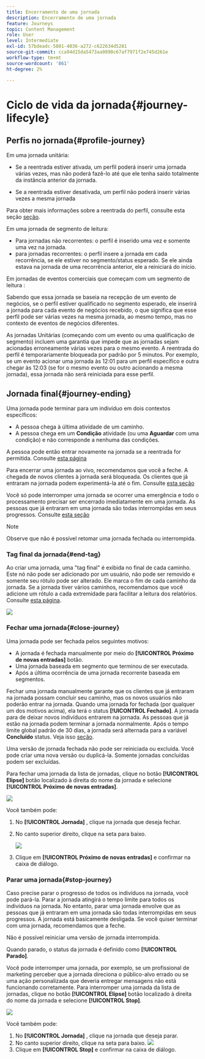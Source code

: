 ```yaml
---
title: Encerramento de uma jornada
description: Encerramento de uma jornada
feature: Journeys
topic: Content Management
role: User
level: Intermediate
exl-id: 57bdeadc-5801-4036-a272-c622634d5281
source-git-commit: cca94d15da5473aa9890c67af7971f2e745d261e
workflow-type: tm+mt
source-wordcount: '861'
ht-degree: 2%

---
```


# Ciclo de vida da jornada{#journey-lifecyle}

## Perfis no jornada{#profile-journey}

Em uma jornada unitária:

* Se a reentrada estiver ativada, um perfil poderá inserir uma jornada várias vezes, mas não poderá fazê-lo até que ele tenha saído totalmente da instância anterior da jornada.

* Se a reentrada estiver desativada, um perfil não poderá inserir várias vezes a mesma jornada

Para obter mais informações sobre a reentrada do perfil, consulte esta seção [seção](../building-journeys/journey-gs.md#change-properties).

Em uma jornada de segmento de leitura:

* Para jornadas não recorrentes: o perfil é inserido uma vez e somente uma vez na jornada.
* para jornadas recorrentes: o perfil insere a jornada em cada recorrência, se ele estiver no segmento/status esperado. Se ele ainda estava na jornada de uma recorrência anterior, ele a reiniciará do início.

Em jornadas de eventos comerciais que começam com um segmento de leitura :

Sabendo que essa jornada se baseia na recepção de um evento de negócios, se o perfil estiver qualificado no segmento esperado, ele inserirá a jornada para cada evento de negócios recebido, o que significa que esse perfil pode ser várias vezes na mesma jornada, ao mesmo tempo, mas no contexto de eventos de negócios diferentes.

As jornadas Unitárias (começando com um evento ou uma qualificação de segmento) incluem uma garantia que impede que as jornadas sejam acionadas erroneamente várias vezes para o mesmo evento. A reentrada do perfil é temporariamente bloqueada por padrão por 5 minutos. Por exemplo, se um evento acionar uma jornada às 12:01 para um perfil específico e outra chegar às 12:03 (se for o mesmo evento ou outro acionando a mesma jornada), essa jornada não será reiniciada para esse perfil.


## Jornada final{#journey-ending}

Uma jornada pode terminar para um indivíduo em dois contextos específicos:

* A pessoa chega à última atividade de um caminho.
* A pessoa chega em um **Condição** atividade (ou uma **Aguardar** com uma condição) e não corresponde a nenhuma das condições.

A pessoa pode então entrar novamente na jornada se a reentrada for permitida. Consulte [esta página](../building-journeys/journey-gs.md#change-properties)

Para encerrar uma jornada ao vivo, recomendamos que você a feche. A chegada de novos clientes à jornada será bloqueada. Os clientes que já entraram na jornada podem experimentá-la até o fim. Consulte [esta seção](../building-journeys/journey-end.md#close-journey)

Você só pode interromper uma jornada se ocorrer uma emergência e todo o processamento precisar ser encerrado imediatamente em uma jornada. As pessoas que já entraram em uma jornada são todas interrompidas em seus progressos. Consulte [esta seção](../building-journeys/journey-end.md#stop-journey)

>[!NOTE]
>
>Observe que não é possível retomar uma jornada fechada ou interrompida.

### Tag final da jornada{#end-tag}

Ao criar uma jornada, uma &quot;tag final&quot; é exibida no final de cada caminho. Este nó não pode ser adicionado por um usuário, não pode ser removido e somente seu rótulo pode ser alterado. Ele marca o fim de cada caminho da jornada. Se a jornada tiver vários caminhos, recomendamos que você adicione um rótulo a cada extremidade para facilitar a leitura dos relatórios. Consulte [esta página](../reports/live-report.md).

![](assets/journey-end.png)

<!--

### End activity{#journey-end-activity}

The **[!UICONTROL End]** activity allows you to mark the end of each path of the journey. It is not mandatory but recommended for visual clarity. See [this page](../building-journeys/end-activity.md)

![](assets/journey54.png)

-->

### Fechar uma jornada{#close-journey}

Uma jornada pode ser fechada pelos seguintes motivos:

* A jornada é fechada manualmente por meio do **[!UICONTROL Próximo de novas entradas]** botão.
* Uma jornada baseada em segmento que terminou de ser executada.
* Após a última ocorrência de uma jornada recorrente baseada em segmentos.

Fechar uma jornada manualmente garante que os clientes que já entraram na jornada possam concluir seu caminho, mas os novos usuários não poderão entrar na jornada. Quando uma jornada for fechada (por qualquer um dos motivos acima), ela terá o status **[!UICONTROL Fechado]**. A jornada para de deixar novos indivíduos entrarem na jornada. As pessoas que já estão na jornada podem terminar a jornada normalmente. Após o tempo limite global padrão de 30 dias, a jornada será alternada para a variável **Concluído** status. Veja isso [seção](../building-journeys/journey-gs.md#global_timeout).

Uma versão de jornada fechada não pode ser reiniciada ou excluída. Você pode criar uma nova versão ou duplicá-la. Somente jornadas concluídas podem ser excluídas.

Para fechar uma jornada da lista de jornadas, clique no botão **[!UICONTROL Elipse]** botão localizado à direita do nome da jornada e selecione **[!UICONTROL Próximo de novas entradas]**.

![](assets/journey-finish-quick-action.png)

Você também pode:

1. No **[!UICONTROL Jornada]** , clique na jornada que deseja fechar.
1. No canto superior direito, clique na seta para baixo.

   ![](assets/finish_drop_down_list.png)

1. Clique em **[!UICONTROL Próximo de novas entradas]** e confirmar na caixa de diálogo.

### Parar uma jornada{#stop-journey}

Caso precise parar o progresso de todos os indivíduos na jornada, você pode pará-la. Parar a jornada atingirá o tempo limite para todos os indivíduos na jornada. No entanto, parar uma jornada envolve que as pessoas que já entraram em uma jornada são todas interrompidas em seus progressos. A jornada está basicamente desligada. Se você quiser terminar com uma jornada, recomendamos que a feche.

Não é possível reiniciar uma versão de jornada interrompida.

Quando parado, o status da jornada é definido como **[!UICONTROL Parado]**.

Você pode interromper uma jornada, por exemplo, se um profissional de marketing perceber que a jornada direciona o público-alvo errado ou se uma ação personalizada que deveria entregar mensagens não está funcionando corretamente. Para interromper uma jornada da lista de jornadas, clique no botão **[!UICONTROL Elipse]** botão localizado à direita do nome da jornada e selecione **[!UICONTROL Stop]**.

![](assets/journey-finish-quick-action.png)

Você também pode:

1. No **[!UICONTROL Jornada]** , clique na jornada que deseja parar.
1. No canto superior direito, clique na seta para baixo.
   ![](assets/finish_drop_down_list.png)
1. Clique em **[!UICONTROL Stop]** e confirmar na caixa de diálogo.
